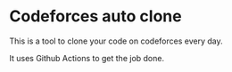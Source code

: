 # Codeforces auto clone
This is a tool to clone your code on codeforces every day.

It uses Github Actions to get the job done.